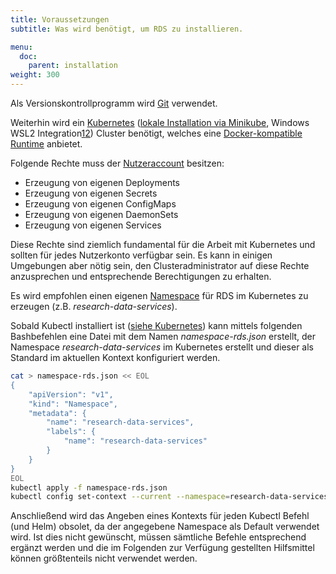 ```yaml
---
title: Voraussetzungen
subtitle: Was wird benötigt, um RDS zu installieren.

menu:
  doc:
    parent: installation
weight: 300
---
```


Als Versionskontrollprogramm wird [Git](https://git-scm.com/book/en/v2/Getting-Started-Installing-Git) verwendet.

Weiterhin wird ein [Kubernetes](https://kubernetes.io/docs/home/) ([lokale Installation via Minikube](https://kubernetes.io/docs/setup/learning-environment/minikube/), Windows WSL2 Integration[1](https://kubernetes.io/blog/2020/05/21/wsl-docker-kubernetes-on-the-windows-desktop/)[2](https://kubernetes.io/blog/2020/05/21/wsl-docker-kubernetes-on-the-windows-desktop/#minikube-kubernetes-from-everywhere)) Cluster benötigt, welches eine [Docker-kompatible Runtime](https://kubernetes.io/docs/setup/production-environment/container-runtimes/) anbietet.

Folgende Rechte muss der [Nutzeraccount](https://kubernetes.io/docs/reference/access-authn-authz/rbac/) besitzen:
- Erzeugung von eigenen Deployments
- Erzeugung von eigenen Secrets
- Erzeugung von eigenen ConfigMaps
- Erzeugung von eigenen DaemonSets
- Erzeugung von eigenen Services

Diese Rechte sind ziemlich fundamental für die Arbeit mit Kubernetes und sollten für jedes Nutzerkonto verfügbar sein. Es kann in einigen Umgebungen aber nötig sein, den Clusteradministrator auf diese Rechte anzusprechen und entsprechende Berechtigungen zu erhalten.

Es wird empfohlen einen eigenen [Namespace](https://kubernetes.io/docs/concepts/overview/working-with-objects/namespaces/) für RDS im Kubernetes zu erzeugen (z.B. *research-data-services*).

Sobald Kubectl installiert ist ([siehe Kubernetes](/de/doc/getting-started/k8s/)) kann mittels folgenden Bashbefehlen eine Datei mit dem Namen *namespace-rds.json* erstellt, der Namespace *research-data-services* im Kubernetes erstellt und dieser als Standard im aktuellen Kontext konfiguriert werden.

```bash
cat > namespace-rds.json << EOL
{
    "apiVersion": "v1",
    "kind": "Namespace",
    "metadata": {
        "name": "research-data-services",
        "labels": {
            "name": "research-data-services"
        }
    }
}
EOL
kubectl apply -f namespace-rds.json
kubectl config set-context --current --namespace=research-data-services
```

Anschließend wird das Angeben eines Kontexts für jeden Kubectl Befehl (und Helm) obsolet, da der angegebene Namespace als Default verwendet wird. Ist dies nicht gewünscht, müssen sämtliche Befehle entsprechend ergänzt werden und die im Folgenden zur Verfügung gestellten Hilfsmittel können größtenteils nicht verwendet werden.

